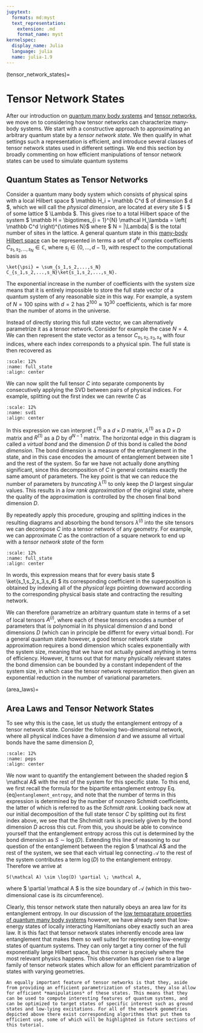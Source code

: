 ```yaml
---
jupytext:
  formats: md:myst
  text_representation:
    extension: .md
    format_name: myst
kernelspec:
  display_name: Julia
  language: julia
  name: julia-1.9
---
```


(tensor_network_states)=
# Tensor Network States

After our introduction on [quantum many body systems](many_body_intro) and [tensor networks](tensor_networks), we move on to considering how tensor networks can characterize many-body systems. We start with a constructive approach to approximating an arbitrary quantum state by a *tensor network state*. We then qualify in what settings such a representation is efficient, and introduce several classes of tensor network states used in different settings. We end this section by broadly commenting on how efficient manipulations of tensor network states can be used to simulate quantum systems

## Quantum States as Tensor Networks

Consider a quantum many body system which consists of physical spins with a local Hilbert space $
\mathbb H_i = \mathbb C^d $ of dimension $ d $, which we will call the *physical dimension*, are located at every site $ i $ of some lattice $ \Lambda $. This gives rise to a total Hilbert space of the system $ \mathbb H
= \bigotimes_{i = 1}^{N} \mathcal H_\lambda = \left( \mathbb C^d \right)^{\otimes
N}$ where $ N = |\Lambda| $ is the total number of sites in the lattice. A general quantum state in this [many-body Hilbert space](many_body) can be represented in terms a set of $d^N$ complex coefficients $C_{s_1,s_2,...,s_N} \in \mathbb C$, where $s_i\in \{0,...,d-1\}$, with respect to the computational basis as
```{math}
\ket{\psi} = \sum_{s_1,s_2,...,s_N} C_{s_1,s_2,...,s_N}\ket{s_1,s_2,...,s_N}.
```
The exponential increase in the number of coefficients with the system size means that it is entirely impossible to store the full state vector of a quantum system of any reasonable size in this way. For example, a system of $N=100$ spins with $d=2$ has $2^{100} \approx 10^{30}$ coefficients, which is far more than the number of atoms in the universe. 

Instead of directly storing this full state vector, we can alternatively parametrize it as a tensor network. Consider for example the case $N=4$. We can then represent the state vector as a tensor $C_{s_1,s_2,s_3,s_4}$ with four indices, where each index corresponds to a physical spin. The full state is then recovered as
```{figure} ../_static/TensorNetworkStates/full_state.svg
:scale: 12%
:name: full_state
:align: center
```
We can now split the full tensor $C$ into separate components by consecutively applying the SVD between pairs of physical indices. For example, splitting out the first index we can rewrite $C$ as
 ```{figure} ../_static/TensorNetworkStates/svd1.svg
:scale: 12%
:name: svd1
:align: center
```
In this expression we can interpret $L^{(1)}$ a a $d \times D$ matrix, $\lambda^{(1)}$ as a $D \times D$ matrix and $R^{(1)}$ as a $D$ by $d^{N-1}$ matrix. The horizontal edge in this diagram is called a *virtual bond* and the dimension $D$ of this bond is called the *bond dimension*. The bond dimension is a measure of the entanglement in the state, and in this case encodes the amount of entanglement between site 1 and the rest of the system. So far we have not actually done anything significant, since this decomposition of $C$ in general contains exactly the same amount of parameters. The key point is that we can reduce the number of parameters by *truncating* $\lambda^{(1)}$ to only keep the $D$ largest singular values. This results in a *low rank approximation* of the original state, where the quality of the approximation is controlled by the chosen final bond dimension $D$.

By repeatedly apply this procedure, grouping and splitting indices in the resulting diagrams and absorbing the bond tensors $\lambda^{(i)}$ into the site tensors we can decompose $C$ into a tensor network of any geometry. For example, we can approximate $C$ as the contraction of a square network to end up with a *tensor network state* of the form
```{figure} ../_static/TensorNetworkStates/tn_state.svg
:scale: 12%
:name: full_state
:align: center
```
In words, this expression means that for every basis state $ \ket{s_1,s_2,s_3,s_4} $ its corresponding coefficient in the superposition is obtained by indexing all of the *physical legs* pointing downward according to the corresponding physical basis state and contracting the resulting network.

We can therefore parametrize an arbitrary quantum state in terms of a set of local tensors $A^{(i)}$, where each of these tensors encodes a number of parameters that is polynomial in its physical dimension $d$ and bond dimensions $D$ (which can in principle be differnt for every virtual bond). For a general quantum state however, a good tensor network state approximation requires a bond dimension which scales exponentially with the system size, meaning that we have not actually gained anything in terms of efficiency. However, it turns out that for many physically relevant states the bond dimension can be bounded by a constant independent of the system size, in which case the tensor network representation then given an exponential reduction in the number of variational parameters.

(area_laws)=
## Area Laws and Tensor Network States

To see why this is the case, let us study the entanglement entropy of a tensor network state. Consider the following two-dimensional network, where all physical indices have a dimension $d$ and we assume all virtual bonds have the same dimension $D$,
```{figure} ../_static/TensorNetworkStates/peps.svg
:scale: 12%
:name: peps
:align: center
```
We now want to quantify the entanglement between the shaded region $ \mathcal A$ with the rest of the system for this specific state. To this end, we first recall the formula for the bipartite entanglement entropy Eq. {eq}`entanglement_entropy`, and note that the number of terms in this expression is determined by the number of nonzero Schmidt coefficients, the latter of which is referred to as the *Schmidt rank*. Looking back now at our initial decomposition of the full state tensor $C$ by splitting out its first index above, we see that the Shchmidt rank is precisely given by the bond dimension $D$ across this cut. From this, you should be able to convince yourself that the entanglement entropy across this cut is determined by the bond dimension as $S \sim \log(D)$. Extending this line of reasoning to our question of the entanglement between the region $ \mathcal A$ and the rest of the system, we see that each virtual leg connecting $\mathcal A$ to the rest of the system contributes a term $\log(D)$ to the entanglement entropy. Therefore we arrive at
```{math}
S(\mathcal A) \sim \log(D) \partial \; \mathcal A,
```
where $ \partial \mathcal A $ is the size boundary of $\mathcal A$ (which in this two-dimensional case is its circumference).

Clearly, this tensor network state then naturally obeys an area law for its entanglement entropy. In our discussion of the [low temparature properties of quantum many body systems](zero_temp) however, we have already seen that low-energy states of locally interacting Hamiltonians obey exactly such an area law. It is this fact that tensor network states inherently encode area law entanglement that makes them so well suited for representing low-energy states of quantum systems. They can only target a tiny corner of the full exponentially large Hilbert space, but this corner is precisely where the most relevant physics happens. This observation has given rise to a large family of tensor network states which allow for an efficient paramtrization of states with varying geometries.

<!-- TODO: figure with MPS, PEPS, tree, MERA, ... -->

```{note}
An equally important feature of tensor networks is that they, aside from providing an efficient parametrization of states, they also allow for efficient *manipulations* of these states. This means that they can be used to compute interesting features of quantum systems, and can be optimized to target states of specific interest such as ground states and low-lying excitations. For all of the network geometries depicted above there exist corresponding algorithms that put them to efficient use, some of which will be highlighted in future sections of this tutorial.
```

<!-- TODO: any more details on algorithms here? -->
